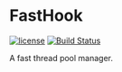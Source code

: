 # FastHook 

[![license](https://img.shields.io/github/license/mashape/apistatus.svg)](https://github.com/GregoryHo/FastHook/blob/master/LICENSE)
[![Build Status](https://travis-ci.org/GregoryHo/FastHook.svg?branch=master)](https://travis-ci.org/GregoryHo/FastHook)

A fast thread pool manager.